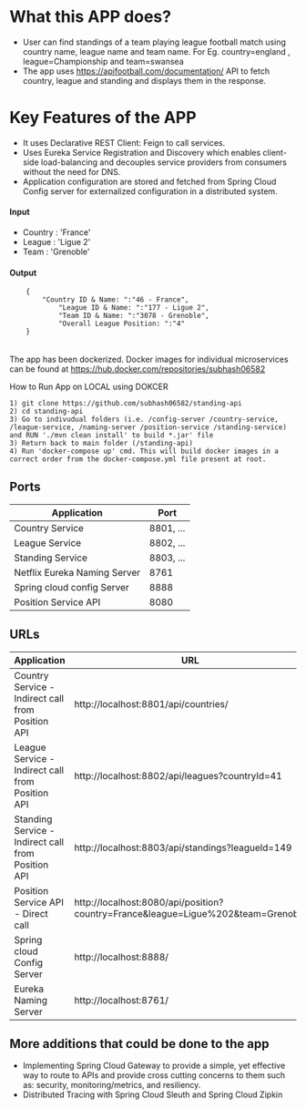 # What this APP does?
- User can find standings of a team playing league football match using country name, league name and team name. For Eg. country=england , league=Championship and team=swansea
- The app uses https://apifootball.com/documentation/ API to fetch country, league and standing and displays them in the response.

# Key Features of the APP
- It uses Declarative REST Client: Feign to call services.
- Uses Eureka Service Registration and Discovery which enables client-side load-balancing and decouples service providers from consumers without the need for DNS.
- Application configuration are stored and fetched from Spring Cloud Config server for externalized configuration in a distributed system.

#### Input
- Country : 'France'
- League  : 'Ligue 2'
- Team    : 'Grenoble'

#### Output
```
	{
	    "Country ID & Name: ":"46 - France",
            "League ID & Name: ":"177 - Ligue 2",
            "Team ID & Name: ":"3078 - Grenoble",
            "Overall League Position: ":"4"
	} 
```

###### 
The app has been dockerized. Docker images for individual microservices can be found at https://hub.docker.com/repositories/subhash06582

How to Run App on LOCAL using DOKCER
```
1) git clone https://github.com/subhash06582/standing-api
2) cd standing-api
3) Go to indivudual folders (i.e. /config-server /country-service, /league-service, /naming-server /position-service /standing-service) and RUN './mvn clean install' to build *.jar' file
3) Return back to main folder (/standing-api)
4) Run 'docker-compose up' cmd. This will build docker images in a correct order from the docker-compose.yml file present at root.
```

## Ports

|     Application       |     Port          |
| ------------- | ------------- |
| Country Service | 8801, ...  |
| League Service | 8802, ... |
| Standing Service | 8803, ... |
| Netflix Eureka Naming Server | 8761 |
| Spring cloud config Server | 8888 |
| Position Service API | 8080 |

## URLs

|     Application       |     URL          |
| ------------- | ------------- |
| Country Service - Indirect call from Position API| http://localhost:8801/api/countries/ |
| League Service - Indirect call from Position API| http://localhost:8802/api/leagues?countryId=41|
| Standing Service - Indirect call from Position API| http://localhost:8803/api/standings?leagueId=149|
| Position Service API - Direct call | http://localhost:8080/api/position?country=France&league=Ligue%202&team=Grenoble|
| Spring cloud Config Server | http://localhost:8888/|
| Eureka Naming Server | http://localhost:8761/|

## More additions that could be done to the app
- Implementing Spring Cloud Gateway to provide a simple, yet effective way to route to APIs and provide cross cutting concerns to them such as: security, monitoring/metrics, and resiliency.
- Distributed Tracing with Spring Cloud Sleuth and Spring Cloud Zipkin
